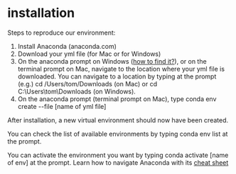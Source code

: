 # installation
Steps to reproduce our environment:
1. Install Anaconda (anaconda.com)
2. Download your yml file (for Mac or for Windows)
3. On the anaconda prompt on Windows ([how to find it?](https://www.youtube.com/watch?v=UAUO_K-bRMs)), or on the terminal prompt on Mac, navigate to the location where your yml file is downloaded. You can navigate to a location by typing at the prompt (e.g.) cd /Users/tom/Downloads (on Mac) or cd C:\Users\tom\Downloads (on Windows).
4. On the anaconda prompt (terminal prompt on Mac), type
conda env create --file [name of yml file]

After installation, a new virtual environment should now have been created.

You can check the list of available environments by typing conda env list at the prompt.

You can activate the environment you want by typing conda activate [name of env] at the prompt.
Learn how to navigate Anaconda with its [cheat sheet](https://docs.conda.io/projects/conda/en/4.6.0/_downloads/52a95608c49671267e40c689e0bc00ca/conda-cheatsheet.pdf)
